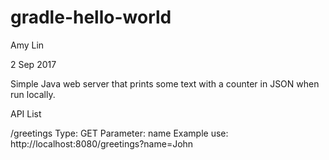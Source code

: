 # gradle-hello-world

Amy Lin

2 Sep 2017

Simple Java web server that prints some text with a counter in JSON when run locally.

API List

/greetings
Type: GET
Parameter: name
Example use: http://localhost:8080/greetings?name=John

